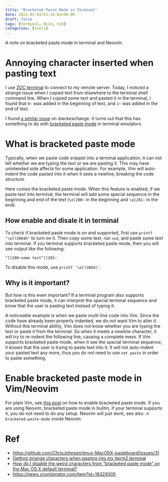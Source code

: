 ```yaml
---
title: "Bracketed Paste Mode in Terminal"
date: 2021-02-01T23:34:02+08:00
draft: false
tags: [terminal, Nvim, Vim]
categories: [tools]
---
```


A note on bracketed paste mode in terminal and Neovim.

<!--more-->

# Annoying character inserted when pasting text

I use [ZOC terminal](https://www.emtec.com/zoc/) to connect to my remote
server. Today, I noticed a strange issue when I copied text from elsewhere to
the terminal shell command line. When I copied some text and pasted it in the
terminal, I found that `0~` was added in the beginning of text, and `1~` was
added in the end of text.

I found [a similar issue](https://unix.stackexchange.com/q/196098/221410) on
stackexchange. It turns out that this has something to do with [bracketed paste
mode](https://cirw.in/blog/bracketed-paste) in terminal emulators.

# What is bracketed paste mode

Typically, when we paste code snippet into a terminal application, it can not
tell whether we are typing the text or we are pasting it. This may have
unintended side affects for some application. For example, Vim will auto-indent
the code pasted into it when it sees a newline, breaking the code structure.

Here comes the bracketed paste mode. When this feature is enabled, if we paste
text into terminal, the terminal will add some special sequence in the
beginning and end of the text (`\e[200~` in the beginning and `\e[201~` in the
end).

## How enable and disale it in terminal

To check if bracketed paste mode is on and supported, first use `printf "\e[?2004h"`
to turn on it. Then copy some text, run `xxd`, and paste some text into
terminal. If you terminal supports bracketed paste mode, then you will see
output like the following:

```
^[[200~some test^[[201~
```

To disable this mode, use `printf '\e[?2004l'`.

## Why is it important?

But how is this even important? If a terminal program also supports bracketed
paste mode, it can interpret the special terminal sequence and know that the
user is pasting text instead of typing it.

A noticeable example is when we paste multi-line code into Vim. Since the code
have already been properly indented, we do not want Vim to alter it. Without
this terminal ability, Vim does not know whether you are typing the text or
paste it from the terminal. So when it meets a newline character, it will try
to re-indent the following line, causing a complete mess. If Vim supports
bracketed paste mode, when it see the special terminal sequence, it knows that
the user is trying to paste text into it. It will not auto-indent your pasted
text any more, thus you do not need to use `set paste` in order to paste
something.

# Enable bracketed paste mode in Vim/Neovim

For plain Vim, see [this post](https://vi.stackexchange.com/q/25311/15292) on
how to enable bracketed paste mode. If you are using Neovim, bracketed paste
mode in builtin, if your terminal supports it, you do not need to do any setup.
Neovim will just work, see also `:h bracketed-paste-mode` inside Neovim.

# Ref

+ https://github.com/ChrisJohnsen/tmux-MacOSX-pasteboard/issues/31
+ [Getting strange characters when pasting into my iterm2 terminal](https://stackoverflow.com/q/44848979/6064933)
+ [How do I disable the weird characters from “bracketed paste mode” on the Mac OS X default terminal?](https://stackoverflow.com/a/50654284/6064933)
+ https://news.ycombinator.com/item?id=18329305
